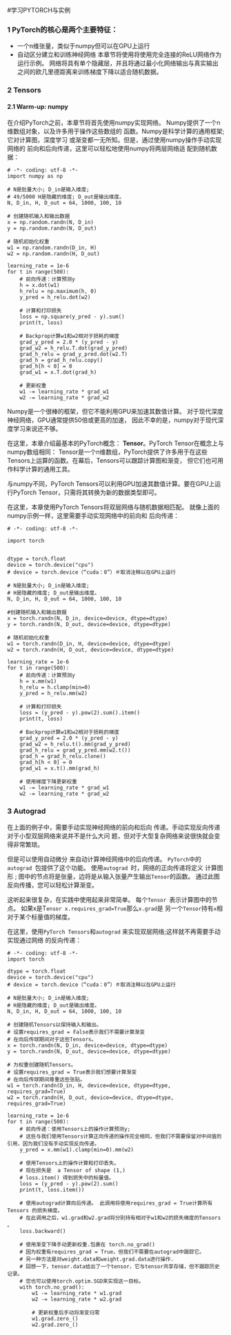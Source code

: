 #学习PYTORCH与实例
### 1 PyTorch的核心是两个主要特征：
* 一个n维张量，类似于numpy但可以在GPU上运行
* 自动区分建立和训练神经网络
本章节将使用将使用完全连接的ReLU网络作为运行示例。
网络将具有单个隐藏层，并且将通过最小化网络输出与真实输出
之间的欧几里德距离来训练梯度下降以适合随机数据。

### 2 Tensors
#### 2.1 Warm-up: numpy
在介绍PyTorch之前，本章节将首先使用numpy实现网络。
Numpy提供了一个n维数组对象，以及许多用于操作这些数组的
函数。Numpy是科学计算的通用框架; 它对计算图，深度学习
或渐变都一无所知。但是，通过使用numpy操作手动实现网络的
前向和后向传递，这里可以轻松地使用numpy将两层网络适
配到随机数据：
```
# -*- coding: utf-8 -*-
import numpy as np

# N是批量大小; D_in是输入维度;
# 49/5000 H是隐藏的维度; D_out是输出维度。
N, D_in, H, D_out = 64, 1000, 100, 10

# 创建随机输入和输出数据
x = np.random.randn(N, D_in)
y = np.random.randn(N, D_out)

# 随机初始化权重
w1 = np.random.randn(D_in, H)
w2 = np.random.randn(H, D_out)

learning_rate = 1e-6
for t in range(500):
    # 前向传递：计算预测y
    h = x.dot(w1)
    h_relu = np.maximum(h, 0)
    y_pred = h_relu.dot(w2)

    # 计算和打印损失
    loss = np.square(y_pred - y).sum()
    print(t, loss)

    # Backprop计算w1和w2相对于损耗的梯度
    grad_y_pred = 2.0 * (y_pred - y)
    grad_w2 = h_relu.T.dot(grad_y_pred)
    grad_h_relu = grad_y_pred.dot(w2.T)
    grad_h = grad_h_relu.copy()
    grad_h[h < 0] = 0
    grad_w1 = x.T.dot(grad_h)

    # 更新权重
    w1 -= learning_rate * grad_w1
    w2 -= learning_rate * grad_w2
```
Numpy是一个很棒的框架，但它不能利用GPU来加速其数值计算。
对于现代深度神经网络，GPU通常提供50倍或更高的加速，
因此不幸的是，numpy对于现代深度学习来说还不够。 

在这里，本章介绍最基本的PyTorch概念：
**Tensor**。PyTorch Tensor在概念上与numpy数组相同：
Tensor是一个n维数组，PyTorch提供了许多用于在这些
Tensors上运算的函数。在幕后，Tensors可以跟踪计算图和渐变，
但它们也可用作科学计算的通用工具。 

与numpy不同，PyTorch Tensors可以利用GPU加速其数值计算。要在GPU上运行PyTorch Tensor，只需将其转换为新的数据类型即可。  

在这里，本章使用PyTorch Tensors将双层网络与随机数据相匹配。
就像上面的numpy示例一样，这里需要手动实现网络中的前向和
后向传递：
```
# -*- coding: utf-8 -*-

import torch


dtype = torch.float
device = torch.device("cpu")
# device = torch.device（“cuda：0”）＃取消注释以在GPU上运行

# N是批量大小; D_in是输入维度;
# H是隐藏的维度; D_out是输出维度。
N, D_in, H, D_out = 64, 1000, 100, 10

#创建随机输入和输出数据
x = torch.randn(N, D_in, device=device, dtype=dtype)
y = torch.randn(N, D_out, device=device, dtype=dtype)

# 随机初始化权重
w1 = torch.randn(D_in, H, device=device, dtype=dtype)
w2 = torch.randn(H, D_out, device=device, dtype=dtype)

learning_rate = 1e-6
for t in range(500):
    # 前向传递：计算预测y
    h = x.mm(w1)
    h_relu = h.clamp(min=0)
    y_pred = h_relu.mm(w2)

    # 计算和打印损失
    loss = (y_pred - y).pow(2).sum().item()
    print(t, loss)

    # Backprop计算w1和w2相对于损耗的梯度
    grad_y_pred = 2.0 * (y_pred - y)
    grad_w2 = h_relu.t().mm(grad_y_pred)
    grad_h_relu = grad_y_pred.mm(w2.t())
    grad_h = grad_h_relu.clone()
    grad_h[h < 0] = 0
    grad_w1 = x.t().mm(grad_h)

    # 使用梯度下降更新权重
    w1 -= learning_rate * grad_w1
    w2 -= learning_rate * grad_w2
```
### 3 Autograd
在上面的例子中，需要手动实现神经网络的前向和后向
传递。手动实现反向传递对于小型双层网络来说并不是什么大问
题，但对于大型复杂网络来说很快就会变得非常繁琐。  

但是可以使用自动微分 来自动计算神经网络中的后向传递。
```PyTorch```中的 ```autograd ```包提供了这个功能。
使用```autograd ```时，网络的正向传递将定义 计算图形 ;
 图中的节点将是张量，边将是从输入张量产生输出```Tensor```的函数。
通过此图反向传播，您可以轻松计算渐变。

这听起来很复杂，在实践中使用起来非常简单。
每个```Tensor ```表示计算图中的节点。
如果x是T```ensor x.requires_grad=True```那么```x.grad```是
另一个```Tensor```持有```x```相对于某个标量值的梯度。

在这里，使用```PyTorch Tensors```和```autograd```
来实现双层网络;这样就不再需要手动实现通过网络
的反向传递：
```
# -*- coding: utf-8 -*-
import torch

dtype = torch.float
device = torch.device("cpu")
# device = torch.device（“cuda：0”）＃取消注释以在GPU上运行

# N是批量大小; D_in是输入维度;
# H是隐藏的维度; D_out是输出维度。
N, D_in, H, D_out = 64, 1000, 100, 10

# 创建随机Tensors以保持输入和输出。
# 设置requires_grad = False表示我们不需要计算渐变
# 在向后传球期间对于这些Tensors。
x = torch.randn(N, D_in, device=device, dtype=dtype)
y = torch.randn(N, D_out, device=device, dtype=dtype)

# 为权重创建随机Tensors。
# 设置requires_grad = True表示我们想要计算渐变
# 在向后传球期间尊重这些张贴。
w1 = torch.randn(D_in, H, device=device, dtype=dtype, requires_grad=True)
w2 = torch.randn(H, D_out, device=device, dtype=dtype, requires_grad=True)

learning_rate = 1e-6
for t in range(500):
    # 前向传递：使用Tensors上的操作计算预测y; 
    # 这些与我们使用Tensors计算正向传递的操作完全相同，但我们不需要保留对中间值的引用，因为我们没有手动实现反向传递。
    y_pred = x.mm(w1).clamp(min=0).mm(w2)

    # 使用Tensors上的操作计算和打印丢失。
    # 现在损失是  a Tensor of shape (1,)
    # loss.item() 得到损失中的标量值。
    loss = (y_pred - y).pow(2).sum()
    print(t, loss.item())

    # 使用autograd计算向后传递。 此调用将使用requires_grad = True计算所有Tensors 的损失梯度。
    # 在此调用之后，w1.grad和w2.grad将分别持有相对于w1和w2的损失梯度的Tensors 。
    loss.backward()

    # 使用渐变下降手动更新权重.包裹在 torch.no_grad()
    # 因为权重有requires_grad = True，但我们不需要在autograd中跟踪它。
    # 另一种方法是对weight.data和weight.grad.data进行操作.
    # 回想一下，tensor.data给出了一个tensor，它与tensor共享存储，但不跟踪历史记录。
    # 您也可以使用torch.optim.SGD来实现这一目标。
    with torch.no_grad():
        w1 -= learning_rate * w1.grad
        w2 -= learning_rate * w2.grad

        # 更新权重后手动将渐变归零
        w1.grad.zero_()
        w2.grad.zero_()
```
